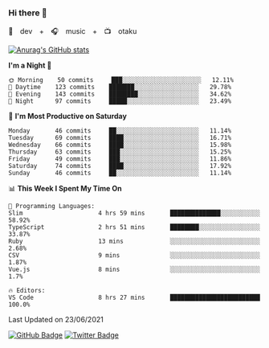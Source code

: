 ### Hi there 👋

🚀　dev　+　🎧　music　+　📺　otaku


[![Anurag's GitHub stats](https://github-readme-stats.vercel.app/api?username=koheitasaka&count_private=true&show_icons=true&theme=monokai)](https://github.com/koheitasaka/github-readme-stats)

<!--START_SECTION:waka-->
**I'm a Night 🦉** 

```text
🌞 Morning    50 commits     ███░░░░░░░░░░░░░░░░░░░░░░   12.11% 
🌆 Daytime    123 commits    ███████░░░░░░░░░░░░░░░░░░   29.78% 
🌃 Evening    143 commits    ████████░░░░░░░░░░░░░░░░░   34.62% 
🌙 Night      97 commits     █████░░░░░░░░░░░░░░░░░░░░   23.49%

```
📅 **I'm Most Productive on Saturday** 

```text
Monday       46 commits     ██░░░░░░░░░░░░░░░░░░░░░░░   11.14% 
Tuesday      69 commits     ████░░░░░░░░░░░░░░░░░░░░░   16.71% 
Wednesday    66 commits     ████░░░░░░░░░░░░░░░░░░░░░   15.98% 
Thursday     63 commits     ███░░░░░░░░░░░░░░░░░░░░░░   15.25% 
Friday       49 commits     ███░░░░░░░░░░░░░░░░░░░░░░   11.86% 
Saturday     74 commits     ████░░░░░░░░░░░░░░░░░░░░░   17.92% 
Sunday       46 commits     ██░░░░░░░░░░░░░░░░░░░░░░░   11.14%

```


📊 **This Week I Spent My Time On** 

```text
💬 Programming Languages: 
Slim                     4 hrs 59 mins       ██████████████░░░░░░░░░░░   58.92% 
TypeScript               2 hrs 51 mins       ████████░░░░░░░░░░░░░░░░░   33.87% 
Ruby                     13 mins             ░░░░░░░░░░░░░░░░░░░░░░░░░   2.68% 
CSV                      9 mins              ░░░░░░░░░░░░░░░░░░░░░░░░░   1.87% 
Vue.js                   8 mins              ░░░░░░░░░░░░░░░░░░░░░░░░░   1.7%

🔥 Editors: 
VS Code                  8 hrs 27 mins       █████████████████████████   100.0%

```


 Last Updated on 23/06/2021
<!--END_SECTION:waka-->

[![GitHub Badge](https://img.shields.io/badge/GitHub-100000?style=for-the-badge&logo=github&logoColor=white)](https://github.com/koheitasaka)
[![Twitter Badge](https://img.shields.io/badge/Twitter-1DA1F2?style=for-the-badge&logo=twitter&logoColor=white)](https://twitter.com/sleep_asleep_)
